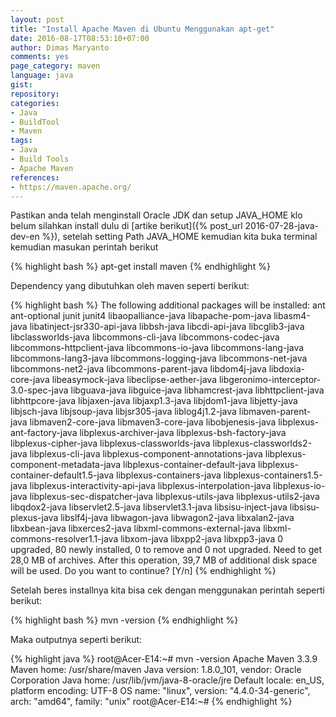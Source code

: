 ```yaml
---
layout: post
title: "Install Apache Maven di Ubuntu Menggunakan apt-get"
date: 2016-08-17T08:53:10+07:00
author: Dimas Maryanto
comments: yes
page_category: maven
language: java
gist:
repository:
categories:
- Java
- BuildTool
- Maven
tags:
- Java
- Build Tools
- Apache Maven
references:
- https://maven.apache.org/
---
```


Pastikan anda telah menginstall Oracle JDK dan setup JAVA_HOME klo belum silahkan install dulu di [artike berikut]({% post_url 2016-07-28-java-dev-en %}), setelah setting Path JAVA_HOME kemudian kita buka terminal kemudian masukan perintah berikut

{% highlight bash %}
apt-get install maven
{% endhighlight %}

Dependency yang dibutuhkan oleh maven seperti berikut:

<!--more-->

{% highlight bash %}
The following additional packages will be installed:
  ant ant-optional junit junit4 libaopalliance-java libapache-pom-java
  libasm4-java libatinject-jsr330-api-java libbsh-java libcdi-api-java
  libcglib3-java libclassworlds-java libcommons-cli-java libcommons-codec-java
  libcommons-httpclient-java libcommons-io-java libcommons-lang-java
  libcommons-lang3-java libcommons-logging-java libcommons-net-java
  libcommons-net2-java libcommons-parent-java libdom4j-java libdoxia-core-java
  libeasymock-java libeclipse-aether-java
  libgeronimo-interceptor-3.0-spec-java libguava-java libguice-java
  libhamcrest-java libhttpclient-java libhttpcore-java libjaxen-java
  libjaxp1.3-java libjdom1-java libjetty-java libjsch-java libjsoup-java
  libjsr305-java liblog4j1.2-java libmaven-parent-java libmaven2-core-java
  libmaven3-core-java libobjenesis-java libplexus-ant-factory-java
  libplexus-archiver-java libplexus-bsh-factory-java libplexus-cipher-java
  libplexus-classworlds-java libplexus-classworlds2-java libplexus-cli-java
  libplexus-component-annotations-java libplexus-component-metadata-java
  libplexus-container-default-java libplexus-container-default1.5-java
  libplexus-containers-java libplexus-containers1.5-java
  libplexus-interactivity-api-java libplexus-interpolation-java
  libplexus-io-java libplexus-sec-dispatcher-java libplexus-utils-java
  libplexus-utils2-java libqdox2-java libservlet2.5-java libservlet3.1-java
  libsisu-inject-java libsisu-plexus-java libslf4j-java libwagon-java
  libwagon2-java libxalan2-java libxbean-java libxerces2-java
  libxml-commons-external-java libxml-commons-resolver1.1-java libxom-java
  libxpp2-java libxpp3-java
0 upgraded, 80 newly installed, 0 to remove and 0 not upgraded.
Need to get 28,0 MB of archives.
After this operation, 39,7 MB of additional disk space will be used.
Do you want to continue? [Y/n]
{% endhighlight %}

Setelah beres installnya kita bisa cek dengan menggunakan perintah seperti berikut:

{% highlight bash %}
mvn -version
{% endhighlight %}

Maka outputnya seperti berikut:

{% highlight java %}
root@Acer-E14:~# mvn -version
Apache Maven 3.3.9
Maven home: /usr/share/maven
Java version: 1.8.0_101, vendor: Oracle Corporation
Java home: /usr/lib/jvm/java-8-oracle/jre
Default locale: en_US, platform encoding: UTF-8
OS name: "linux", version: "4.4.0-34-generic", arch: "amd64", family: "unix"
root@Acer-E14:~#
{% endhighlight %}
